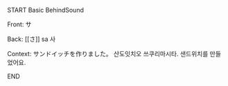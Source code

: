 START
Basic BehindSound

Front:
サ


Back:
[[さ]] sa 사


Context:
サンドイッチを作りました。 
산도잇치오 쓰쿠리마시타. 
샌드위치를 만들었어요.  
<!--ID: 1746171193106-->
END